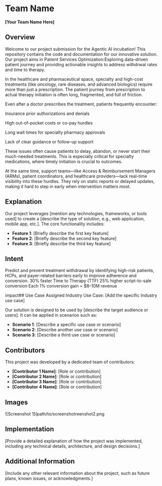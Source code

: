 # Team Name
**[Your Team Name Here]**

## Overview
Welcome to our project submission for the Agentic AI incubation! This repository contains the code and documentation for our innovative solution. Our project aims in Patient Services Optimization:Exploring data-driven patient journey and providing actionable insights to address withdrwal rates and time to therapy.

In the healthcare and pharmaceutical space, specialty and high-cost treatments (like oncology, rare diseases, and advanced biologics) require more than just a prescription. The patient journey from prescription to actual therapy initiation is often long, fragmented, and full of friction.

Even after a doctor prescribes the treatment, patients frequently encounter:

Insurance prior authorizations and denials

High out-of-pocket costs or co-pay hurdles

Long wait times for specialty pharmacy approvals

Lack of clear guidance or follow-up support

These issues often cause patients to delay, abandon, or never start their much-needed treatments. This is especially critical for specialty medications, where timely initiation is crucial to outcomes.

At the same time, support teams—like Access & Reimbursement Managers (ARMs), patient coordinators, and healthcare providers—lack real-time visibility into these hurdles. They rely on static reports or delayed updates, making it hard to step in early when intervention matters most.

## Explanation
Our project leverages [mention any technologies, frameworks, or tools used] to create a [describe the type of solution, e.g., web application, mobile app, etc.]. The core functionality includes:
- **Feature 1**: [Briefly describe the first key feature]
- **Feature 2**: [Briefly describe the second key feature]
- **Feature 3**: [Briefly describe the third key feature]

## Intent
Predict and prevent treatment withdrawal by identifying high-risk patients, HCPs, and payer-related barriers early to improve adherence and conversion.
30% faster Time to Therapy (TTF)
25% higher script-to-sale conversion
Each 1% conversion gain = $8–10M revenue 

impact## Use Case
Assigned Industry Use Case:
[Add the specific Industry use case]
 
Our solution is designed to be used by [describe the target audience or users]. It can be applied in scenarios such as:
- **Scenario 1**: [Describe a specific use case or scenario]
- **Scenario 2**: [Describe another use case or scenario]
- **Scenario 3**: [Describe a third use case or scenario]

## Contributors
This project was developed by a dedicated team of contributors:
- **[Contributor 1 Name]**: [Role or contribution]
- **[Contributor 2 Name]**: [Role or contribution]
- **[Contributor 3 Name]**: [Role or contribution]
- **[Contributor 4 Name]**: [Role or contribution]

## Images
![Screenshot 1](path/to/screenshotreenshot2.png

## Implementation
[Provide a detailed explanation of how the project was implemented, including any technical details, architecture, and design decisions.]

## Additional Information
[Include any other relevant information about the project, such as future plans, known issues, or acknowledgments.]
